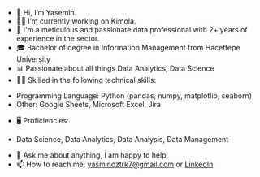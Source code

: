 - 👋 Hi, I’m Yasemin.
- 👩‍💻 I’m currently working on Kimola.
- 👩 I'm a meticulous and passionate data professional with 2+ years of experience in the sector.
- 🎓 Bachelor of degree in Information Management from Hacettepe University
- 📊 Passionate about all things Data Analytics, Data Science
- 💪🏽 Skilled in the following technical skills:
* Programming Language: Python (pandas, numpy, matplotlib, seaborn)
* Other: Google Sheets, Microsoft Excel, Jira
- 🖥️ Proficiencies:
* Data Science, Data Analytics, Data Analysis, Data Management
- 💬 Ask me about anything, I am happy to help
- 📫 How to reach me: yasminoztrk7@gmail.com or  [LinkedIn](https://www.linkedin.com/in/yasminoztrk7/)

<!---
YaseminOzturkk/YaseminOzturkk is a ✨ special ✨ repository because its `README.md` (this file) appears on your GitHub profile.
You can click the Preview link to take a look at your changes.
--->
